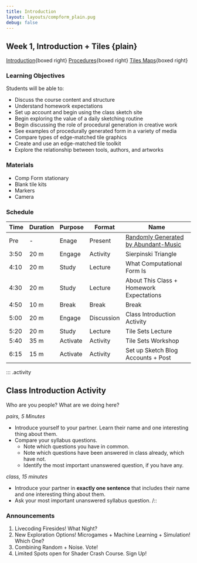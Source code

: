 ```yaml
---
title: Introduction
layout: layouts/compform_plain.pug
debug: false
---
```


## Week 1, Introduction + Tiles {plain}

[Introduction](../introduction/index.html){boxed right}
[Procedures](../procedures/index.html){boxed right}
[Tiles Maps](../tiles/index.html){boxed right}

### Learning Objectives

Students will be able to:

- Discuss the course content and structure
- Understand homework expectations
- Set up account and begin using the class sketch site
- Begin exploring the value of a daily sketching routine
- Begin discussing the role of procedural generation in creative work
- See examples of procedurally generated form in a variety of media
- Compare types of edge-matched tile graphics
- Create and use an edge-matched tile toolkit
- Explore the relationship between tools, authors, and artworks

### Materials

- Comp Form stationary
- Blank tile kits
- Markers
- Camera

### Schedule

| Time | Duration | Purpose  | Format     | Name                                                                   |
| ---- | -------- | -------- | ---------- | ---------------------------------------------------------------------- |
| Pre  | -        | Enage    | Present    | [Randomly Generated by Abundant-Music](http://www.abundant-music.com/) |
| 3:50 | 20 m     | Engage   | Activity   | Sierpinski Triangle                                                    |
| 4:10 | 20 m     | Study    | Lecture    | What Computational Form Is                                             |
| 4:30 | 20 m     | Study    | Lecture    | About This Class + Homework Expectations                               |
| 4:50 | 10 m     | Break    | Break      | Break                                                                  |
| 5:00 | 20 m     | Engage   | Discussion | Class Introduction Activity                                            |
| 5:20 | 20 m     | Study    | Lecture    | Tile Sets Lecture                                                      |
| 5:40 | 35 m     | Activate | Activity   | Tile Sets Workshop                                                     |
| 6:15 | 15 m     | Activate | Activity   | Set up Sketch Blog Accounts + Post                                     |

::: .activity

## Class Introduction Activity

Who are you people? What are we doing here?

_pairs, 5 Minutes_

- Introduce yourself to your partner. Learn their name and one interesting thing about them.
- Compare your syllabus questions.
  - Note which questions you have in common.
  - Note which questions have been answered in class already, which have not.
  - Identify the most important unanswered question, if you have any.

_class, 15 minutes_

- Introduce your partner in **exactly one sentence** that includes their name and one interesting thing about them.
- Ask your most important unanswered syllabus question.
  /::

### Announcements

1. Livecoding Firesides! What Night?
2. New Exploration Options! Microgames + Machine Learning + Simulation! Which One?
3. Combining Random + Noise. Vote!
4. Limited Spots open for Shader Crash Course. Sign Up!

<style>
  .headless thead {
      display: none;
  }
 table.table-responsive { display: table; }
</style>
